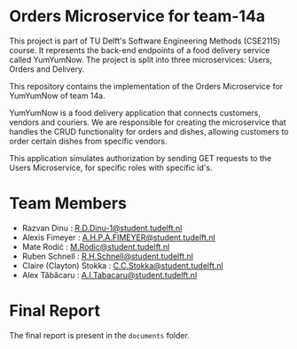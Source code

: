 # Orders Microservice for team-14a

This project is part of TU Delft's Software Engineering Methods (CSE2115) course. 
It represents the back-end endpoints of a food delivery service called YumYumNow. The project is split into three microservices: Users, Orders and Delivery.

This repository contains the implementation of the Orders Microservice for YumYumNow of team 14a.

YumYumNow is a food delivery application that connects customers, vendors and couriers. We are responsible for creating the microservice that handles the CRUD functionality for orders and dishes, allowing customers to order certain dishes from specific vendors.

This application simulates authorization by sending GET requests to the Users Microservice, for specific roles with specific id's. 

# Team Members

- Razvan Dinu : R.D.Dinu-1@student.tudelft.nl
- Alexis Fimeyer : A.H.P.A.FIMEYER@student.tudelft.nl
- Mate Rodić : M.Rodic@student.tudelft.nl
- Ruben Schnell : R.H.Schnell@student.tudelft.nl
- Claire (Clayton) Stokka : C.C.Stokka@student.tudelft.nl
- Alex Tăbăcaru : A.I.Tabacaru@student.tudelft.nl

# Final Report

The final report is present in the `documents` folder.

